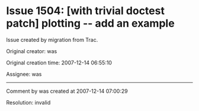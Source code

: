 # Issue 1504: [with trivial doctest patch] plotting -- add an example

Issue created by migration from Trac.

Original creator: was

Original creation time: 2007-12-14 06:55:10

Assignee: was




---

Comment by was created at 2007-12-14 07:00:29

Resolution: invalid
